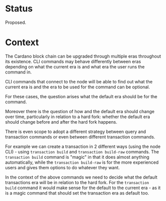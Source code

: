 # Status

Proposed.

# Context

The Cardano block chain can be upgraded through multiple eras throughout its existence.  CLI commands may behave differently between eras depending on what the current era is and what era the user runs the command in.

CLI commands that connect to the node will be able to find out what the current era is and the era to be used for the command can be optional.

For these cases, the question arises what the default era should be for the command.

Moreover there is the question of how and the default era should change over time, particularly in relation to a hard fork: whether the default era should change before and after the hard fork happens.

There is even scope to adopt a different strategy between query and transaction commands or even between different transaction commands.

For example we can create a transaction in 2 different ways (using the node CLI) - using `transaction build` and `transaction build-raw` commands.  The `transaction build` command is "magic" in that it does almost anything automatically, while the `transaction build-raw` is for the more experienced users and gives them options to do whatever they want.

In the context of the above commands we need to decide what the default transactions era will be in relation to the hard fork.  For the `transaction build` command it would make sense for the default to the current era - as it is a magic command that should set the transaction era as default too.


